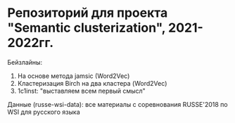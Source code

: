 # Репозиторий для проекта "Semantic clusterization", 2021-2022гг.

Бейзлайны:
1. На основе метода jamsic (Word2Vec)
2. Кластеризация Birch на два кластера (Word2Vec)
3. 1c1inst: "выставляем всем первый смысл"

Данные (russe-wsi-data): все материалы с соревнования RUSSE'2018 по WSI для русского языка
